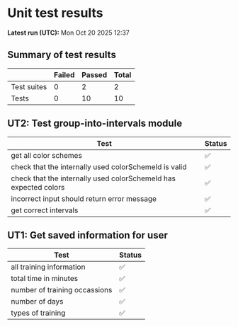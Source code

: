 # Unit test results

**Latest run (UTC):** Mon Oct 20 2025 12:37

## Summary of test results


|   | Failed | Passed | Total |
|---|--------|--------|-------|
| Test suites | 0 | 2 | 2 |
| Tests | 0 | 10 | 10 |


## UT2: Test group-into-intervals module

| Test | Status |
|------|--------|
| get all color schemes | ✅ |
| check that the internally used colorSchemeId is valid | ✅ |
| check that the internally used colorSchemeId has expected colors | ✅ |
| incorrect input should return error message | ✅ |
| get correct intervals | ✅ |


## UT1: Get saved information for user

| Test | Status |
|------|--------|
| all training information | ✅ |
| total time in minutes | ✅ |
| number of training occassions | ✅ |
| number of days | ✅ |
| types of training | ✅ |
